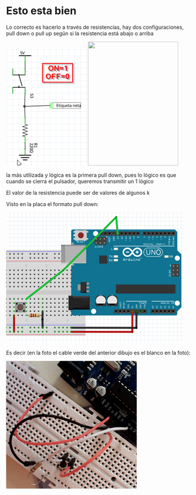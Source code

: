 
# Esto esta bien

Lo correcto es hacerlo a través de resistencias, hay dos configuraciones, pull down o pull up según si la resistencia está abajo o arriba 

<img width="223" height="322" src="img/PULLDOWN.png" /><img width="246" height="337" src="pullup.png" />

la más utilizada y lógica es la primera pull down, pues lo lógico es que cuando se cierra el pulsador, queremos transmitir un 1 lógico

El valor de la resistencia puede ser de valores de algunos k

Visto en la placa el formato pull down:

<img width="488" height="356" src="img/pulldownprotoboard.png" />

Es decir (en la foto el cable verde del anterior dibujo es el blanco en la foto):

<img width="356" height="347" src="img/pull-down-foto.png" />

